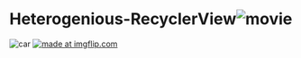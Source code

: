 # Heterogenious-RecyclerView![movie](https://user-images.githubusercontent.com/45494158/51182923-efc37c00-18f9-11e9-8e0b-1607d1719f09.PNG)
![car](https://user-images.githubusercontent.com/45494158/51182927-efc37c00-18f9-11e9-8478-64e0b2800f01.PNG)
<a href="https://imgflip.com/gif/2rlqre"><img src="https://i.imgflip.com/2rlqre.gif" title="made at imgflip.com"/></a>
